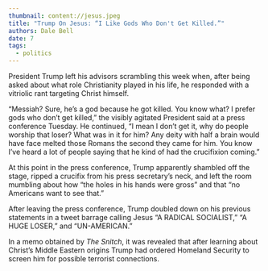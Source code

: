 ```yaml
---
thumbnail: content://jesus.jpeg
title: "Trump On Jesus: “I Like Gods Who Don't Get Killed.”"
authors: Dale Bell
date: 7
tags:
  - politics
---
```


President Trump left his advisors scrambling this week when, after being asked about what role Christianity played in his life, he responded with a vitriolic rant targeting Christ himself.

“Messiah? Sure, he’s a god because he got killed. You know what? I prefer gods who don’t get killed,” the visibly agitated President said at a press conference Tuesday. He continued, “I mean I don’t get it, why do people worship that loser? What was in it for him? Any deity with half a brain would have face melted those Romans the second they came for him. You know I’ve heard a lot of people saying that he kind of had the crucifixion coming.”

At this point in the press conference, Trump apparently shambled off the stage, ripped a crucifix from his press secretary’s neck, and left the room mumbling about how “the holes in his hands were gross” and that “no Americans want to see that.”

After leaving the press conference, Trump doubled down on his previous statements in a tweet barrage calling Jesus “A RADICAL SOCIALIST,” “A HUGE LOSER,” and “UN-AMERICAN.” 

In a memo obtained by *The Snitch*, it was revealed that after learning about Christ’s Middle Eastern origins Trump had ordered Homeland Security to screen him for possible terrorist connections.
